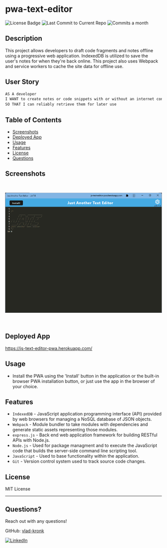 # pwa-text-editor

  ![License Badge](https://img.shields.io/badge/license-MIT-brightgreen)
 ![Last Commit to Current Repo](https://img.shields.io/github/last-commit/vlad-kronk/pwa-text-editor)
![Commits a month](https://img.shields.io/github/commit-activity/m/vlad-kronk/pwa-text-editor)


## Description 

This project allows developers to draft code fragments and notes offline using a progressive web application. IndexedDB is utilized to save the user's notes for when they're back online. This project also uses Webpack and service workers to cache the site data for offline use.

## User Story

```md
AS A developer
I WANT to create notes or code snippets with or without an internet connection
SO THAT I can reliably retrieve them for later use
```

## Table of Contents 
* [Screenshots](#screenshots)
* [Deployed App](#deployed-app)
* [Usage](#usage)
* [Features](#features)
* [License](#license)
* [Questions](#questions)

## Screenshots
<br>

![Installed PWA with some sample text](./assets/pwa.png)

<br>

## Deployed App

https://js-text-editor-pwa.herokuapp.com/

## Usage
- Install the PWA using the 'Install' button in the application or the built-in browser PWA installation button, or just use the app in the browser of your choice.

## Features

- `IndexedDB` - JavaScript application programming interface (API) provided by web browsers for managing a NoSQL database of JSON objects.
- `Webpack` - Module bundler to take modules with dependencies and generate static assets representing those modules.
- `express.js` - Back end web application framework for building RESTful APIs with Node.js.
- `Node.js` - Used for package managment and to execute the JavaScript code that builds the server-side command line scripting  tool.
- `JavaScript` - Used to base functionality within the application.
- `Git` - Version control system used to track source code changes.



## License

MIT License

---

## Questions?

Reach out with any questions!

GitHub: [vlad-kronk](https://github.com/vlad-kronk)

[![LinkedIn](https://img.shields.io/badge/linkedin-%230077B5.svg?style=for-the-badge&logo=linkedin&logoColor=white)](https://www.linkedin.com/in/jmeyers6/)